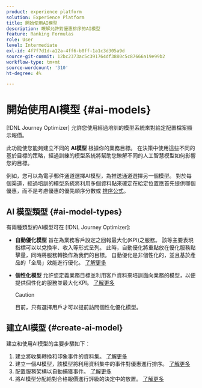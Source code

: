```yaml
---
product: experience platform
solution: Experience Platform
title: 開始使用AI模型
description: 瞭解允許對優惠排序的AI模型
feature: Ranking Formulas
role: User
level: Intermediate
exl-id: 4f7f7d1d-a12a-4ff6-b0ff-1a1c3d305a9d
source-git-commit: 12bc2373ac5c391764df3880c5c87666a19e99b2
workflow-type: tm+mt
source-wordcount: '310'
ht-degree: 4%

---
```


# 開始使用AI模型 {#ai-models}

[!DNL Journey Optimizer] 允許您使用經過培訓的模型系統來對給定配置檔案顯示報價。

此功能使您能夠建立不同的 **AI模型** 根據你的業務目標。 在決策中使用這些不同的基於目標的策略，經過訓練的模型系統將幫助您瞭解不同的人工智慧模型如何影響您的目標。

例如，您可以為電子郵件通道選擇AI模型，為推送通道選擇另一個模型。 對於每個渠道，經過培訓的模型系統將利用多個資料點來確定在給定位置應首先提供哪個優惠，而不是考慮優惠的優先順序分數或 [排序公式](create-ranking-formulas.md)。

## AI 模型類型 {#ai-model-types}

有兩種類型的AI模型可在 [!DNL Journey Optimizer]:

* **自動優化模型** 旨在為業務客戶設定之回報最大化(KPI)之服務。 該等主要表現指標可以以兌換率、收入等形式呈列。 此時，自動優化將重點放在優化服務點擊量，同時將服務轉換作為我們的目標。 自動優化是非個性化的，並且基於產品的「全局」效能進行優化。 [了解更多](auto-optimization-model.md)

* **個性化模型** 允許您定義業務目標並利用客戶資料來培訓面向業務的模型，以便提供個性化的服務並最大化KPI。 [了解更多](personalized-optimization-model.md)

   >[!CAUTION]
   >
   >目前，只有選擇用戶才可以提前訪問個性化優化模型。

## 建立AI模型 {#create-ai-model}

建立和使用AI模型的主要步驟如下：

1. 建立將收集轉換和印象事件的資料集。 [了解更多](create-dataset.md)
1. 建立一個AI模型，該模型將利用資料集中的事件對優惠進行排序。 [了解更多](create-ranking-strategies.md)
1. 配置服務架構以自動捕獲事件。 [了解更多](schema-requirement.md)
1. 將AI模型分配給對合格報價進行評級的決定中的放置。 [了解更多](../offer-activities/configure-offer-selection.md)
